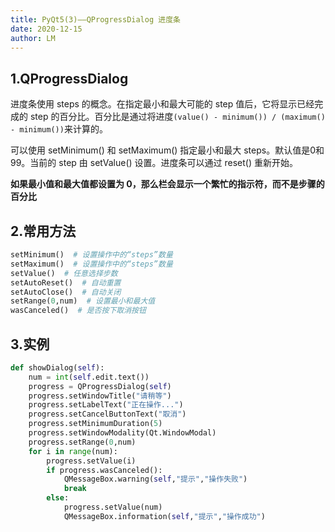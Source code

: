 ```yaml
---
title: PyQt5(3)——QProgressDialog 进度条
date: 2020-12-15
author: LM
---
```


## 1.QProgressDialog

进度条使用 steps 的概念。在指定最小和最大可能的 step 值后，它将显示已经完成的 step 的百分比。百分比是通过将进度`(value() - minimum()) / (maximum() - minimum())`来计算的。

可以使用 setMinimum() 和 setMaximum() 指定最小和最大 steps。默认值是0和99。当前的 step 由 setValue() 设置。进度条可以通过 reset() 重新开始。

**如果最小值和最大值都设置为 0，那么栏会显示一个繁忙的指示符，而不是步骤的百分比**

## 2.常用方法

```python
setMinimum()  # 设置操作中的“steps”数量
setMaximum()  # 设置操作中的“steps”数量
setValue()  # 任意选择步数
setAutoReset()  # 自动重置
setAutoClose()  # 自动关闭
setRange(0,num)  # 设置最小和最大值
wasCanceled()  # 是否按下取消按钮
```

## 3.实例

```python
def showDialog(self):
    num = int(self.edit.text())
    progress = QProgressDialog(self)
    progress.setWindowTitle("请稍等")  
    progress.setLabelText("正在操作...")
    progress.setCancelButtonText("取消")
    progress.setMinimumDuration(5)
    progress.setWindowModality(Qt.WindowModal)
    progress.setRange(0,num) 
    for i in range(num):
        progress.setValue(i) 
        if progress.wasCanceled():
            QMessageBox.warning(self,"提示","操作失败") 
            break
        else:
            progress.setValue(num)
            QMessageBox.information(self,"提示","操作成功")
```

